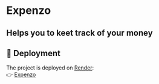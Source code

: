 # Expenzo

## Helps you to keet track of your money

## 🚀 Deployment  
The project is deployed on [Render](https://render.com):  
👉 [Expenzo](https://expenzo-kkfe.onrender.com) 